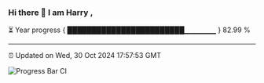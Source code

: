 ### Hi there 👋 I am Harry , 

⏳ Year progress { ████████████████████████▁▁▁▁▁▁ } 82.99 %

---

⏰ Updated on Wed, 30 Oct 2024 17:57:53 GMT

![Progress Bar CI](https://github.com/duykhang68/duykhang68/workflows/Progress%20Bar%20CI/badge.svg)
